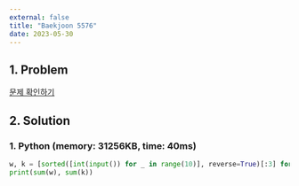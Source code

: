 ```yaml
---
external: false
title: "Baekjoon 5576"
date: 2023-05-30
---
```


## 1. Problem

[문제 확인하기](https://www.acmicpc.net/problem/5576)

## 2. Solution

### 1. Python (memory: 31256KB, time: 40ms)

```python
w, k = [sorted([int(input()) for _ in range(10)], reverse=True)[:3] for _ in range(2)]
print(sum(w), sum(k))
```
